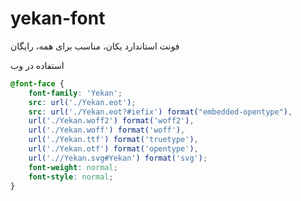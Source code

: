 # yekan-font
فونت استاندارد یکان، مناسب برای همه، رایگان

استفاده در وب

```css
@font-face {
    font-family: 'Yekan';
    src: url('./Yekan.eot');
    src: url('./Yekan.eot?#iefix') format("embedded-opentype"),
    url('./Yekan.woff2') format('woff2'),
    url('./Yekan.woff') format('woff'),
    url('./Yekan.ttf') format('truetype'),
	url('./Yekan.otf') format('opentype'),
    url('.//Yekan.svg#Yekan') format('svg');
    font-weight: normal;
    font-style: normal;
}
```
